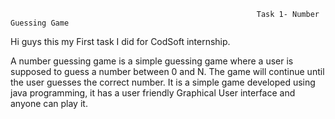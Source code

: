                                                            Task 1- Number Guessing Game

Hi guys this my First task I did for CodSoft internship.

A number guessing game is a simple guessing game where a user is supposed to guess a number between 0 and N. The game will continue until the user guesses the correct number.
It is a simple game developed using java programming, it has a user friendly Graphical User interface and anyone can play it.


